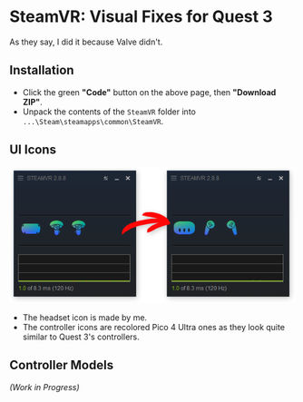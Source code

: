 # SteamVR: Visual Fixes for Quest 3
As they say, I did it because Valve didn't.

## Installation
* Click the green **"Code"** button on the above page, then **"Download ZIP"**.
* Unpack the contents of the `SteamVR` folder into `...\Steam\steamapps\common\SteamVR`.

## UI Icons
![Icons](./Icons-Example.png)
* The headset icon is made by me.
* The controller icons are recolored Pico 4 Ultra ones as they look quite similar to Quest 3's controllers.

## Controller Models
_(Work in Progress)_